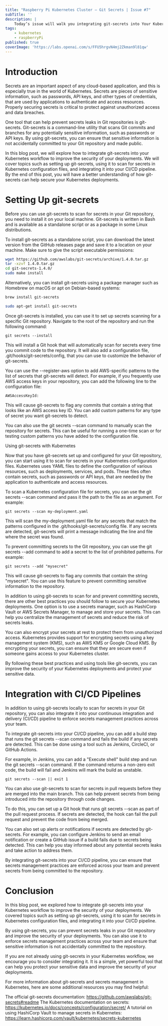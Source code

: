 ```yaml
---
title: "Raspberry Pi Kubernetes Cluster — Git Secrets | Issue #7"
subTitle: ''
description: |
    Today’s issue will walk you integrating git-secrets into Your Kubernetes Workflow.
tags:
    - kubernetes
    - raspberryPi
published: true
coverImage: 'https://labs.openai.com/s/FFU5hrgvN4mj2Zkman9l81qw'
---
```


# Introduction

Secrets are an important aspect of any cloud-based application, and this is especially true in the world of Kubernetes. Secrets are pieces of sensitive information, such as passwords, API keys, and other types of credentials, that are used by applications to authenticate and access resources. Properly securing secrets is critical to protect against unauthorized access and data breaches.

One tool that can help prevent secrets leaks in Git repositories is git-secrets. Git-secrets is a command-line utility that scans Git commits and branches for any potentially sensitive information, such as passwords or API keys. By using git-secrets, you can ensure that sensitive information is not accidentally committed to your Git repository and made public.

In this blog post, we will explore how to integrate git-secrets into your Kubernetes workflow to improve the security of your deployments. We will cover topics such as setting up git-secrets, using it to scan for secrets in Kubernetes configuration files, and integrating it into your CI/CD pipeline. By the end of this post, you will have a better understanding of how git-secrets can help secure your Kubernetes deployments.


# Setting Up git-secrets

Before you can use git-secrets to scan for secrets in your Git repository, you need to install it on your local machine. Git-secrets is written in Bash and is available as a standalone script or as a package in some Linux distributions.

To install git-secrets as a standalone script, you can download the latest version from the GitHub releases page and save it to a location on your machine. Make sure to give the script executable permissions:

```sh
wget https://github.com/awslabs/git-secrets/archive/1.4.0.tar.gz
tar -xzvf 1.4.0.tar.gz
cd git-secrets-1.4.0/
sudo make install
```

Alternatively, you can install git-secrets using a package manager such as Homebrew on macOS or apt on Debian-based systems:

```sh
brew install git-secrets

sudo apt-get install git-secrets
```

Once git-secrets is installed, you can use it to set up secrets scanning for a specific Git repository. Navigate to the root of the repository and run the following command:

```
git secrets --install
```

This will install a Git hook that will automatically scan for secrets every time you commit code to the repository. It will also add a configuration file, .git/hooks/git-secrets/config, that you can use to customize the behavior of git-secrets.

You can use the --register-aws option to add AWS-specific patterns to the list of secrets that git-secrets will detect. For example, if you frequently use AWS access keys in your repository, you can add the following line to the configuration file:

```
AWSAccessKeyId:
```

This will cause git-secrets to flag any commits that contain a string that looks like an AWS access key ID. You can add custom patterns for any type of secret you want git-secrets to detect.

You can also use the git secrets --scan command to manually scan the repository for secrets. This can be useful for running a one-time scan or for testing custom patterns you have added to the configuration file.

Using git-secrets with Kubernetes

Now that you have git-secrets set up and configured for your Git repository, you can start using it to scan for secrets in your Kubernetes configuration files. Kubernetes uses YAML files to define the configuration of various resources, such as deployments, services, and pods. These files often contain secrets, such as passwords or API keys, that are needed by the application to authenticate and access resources.

To scan a Kubernetes configuration file for secrets, you can use the git secrets --scan command and pass it the path to the file as an argument. For example:

```
git secrets --scan my-deployment.yaml
```

This will scan the my-deployment.yaml file for any secrets that match the patterns configured in the .git/hooks/git-secrets/config file. If any secrets are detected, git-secrets will print a message indicating the line and file where the secret was found.

To prevent committing secrets to the Git repository, you can use the git secrets --add command to add a secret to the list of prohibited patterns. For example:

```
git secrets --add "mysecret"
```

This will cause git-secrets to flag any commits that contain the string "mysecret". You can use this feature to prevent committing sensitive information to the repository.

In addition to using git-secrets to scan for and prevent committing secrets, there are other best practices you should follow to secure your Kubernetes deployments. One option is to use a secrets manager, such as HashiCorp Vault or AWS Secrets Manager, to manage and store your secrets. This can help you centralize the management of secrets and reduce the risk of secrets leaks.

You can also encrypt your secrets at rest to protect them from unauthorized access. Kubernetes provides support for encrypting secrets using a key management system (KMS), such as AWS KMS or Google Cloud KMS. By encrypting your secrets, you can ensure that they are secure even if someone gains access to your Kubernetes cluster.

By following these best practices and using tools like git-secrets, you can improve the security of your Kubernetes deployments and protect your sensitive data.


# Integration with CI/CD Pipelines

In addition to using git-secrets locally to scan for secrets in your Git repository, you can also integrate it into your continuous integration and delivery (CI/CD) pipeline to enforce secrets management practices across your team.

To integrate git-secrets into your CI/CD pipeline, you can add a build step that runs the git secrets --scan command and fails the build if any secrets are detected. This can be done using a tool such as Jenkins, CircleCI, or GitHub Actions.

For example, in Jenkins, you can add a "Execute shell" build step and run the git secrets --scan command. If the command returns a non-zero exit code, the build will fail and Jenkins will mark the build as unstable.

```
git secrets --scan || exit 1
```

You can also use git-secrets to scan for secrets in pull requests before they are merged into the main branch. This can help prevent secrets from being introduced into the repository through code changes.

To do this, you can set up a Git hook that runs git secrets --scan as part of the pull request process. If secrets are detected, the hook can fail the pull request and prevent the code from being merged.

You can also set up alerts or notifications if secrets are detected by git-secrets. For example, you can configure Jenkins to send an email notification or create a GitHub issue if a build fails due to secrets being detected. This can help you stay informed about any potential secrets leaks and take action to address them.

By integrating git-secrets into your CI/CD pipeline, you can ensure that secrets management practices are enforced across your team and prevent secrets from being committed to the repository.

# Conclusion

In this blog post, we explored how to integrate git-secrets into your Kubernetes workflow to improve the security of your deployments. We covered topics such as setting up git-secrets, using it to scan for secrets in Kubernetes configuration files, and integrating it into your CI/CD pipeline.

By using git-secrets, you can prevent secrets leaks in your Git repository and improve the security of your deployments. You can also use it to enforce secrets management practices across your team and ensure that sensitive information is not accidentally committed to the repository.

If you are not already using git-secrets in your Kubernetes workflow, we encourage you to consider integrating it. It is a simple, yet powerful tool that can help you protect your sensitive data and improve the security of your deployments.

For more information about git-secrets and secrets management in Kubernetes, here are some additional resources you may find helpful:

The official git-secrets documentation: https://github.com/awslabs/git-secrets#readme
The Kubernetes documentation on secrets: https://kubernetes.io/docs/concepts/configuration/secret/
A tutorial on using HashiCorp Vault to manage secrets in Kubernetes: https://learn.hashicorp.com/vault/kubernetes/secrets-kubernetes
